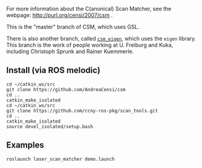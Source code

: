 For more information about the C(anonical) Scan Matcher, see the webpage: http://purl.org/censi/2007/csm .

This is the "master" branch of CSM, which uses GSL.

There is also another branch, called [``csm_eigen``][branch], which uses the ``eigen`` library. 
This branch is the work of people working at U. Freiburg and Kuka, including
Christoph Sprunk and Rainer Kuemmerle.

[branch]: https://github.com/AndreaCensi/csm/tree/csm_eigen

Install (via ROS melodic)
------------------------------

```
cd ~/catkin_ws/src
git clone https://github.com/AndreaCensi/csm
cd ..
catkin_make_isolated
cd ~/catkin_ws/src
git clone https://github.com/ccny-ros-pkg/scan_tools.git
cd ..
catkin_make_isolated
source devel_isolated/setup.bash 
```

## Examples
```
roslaunch laser_scan_matcher demo.launch

```
